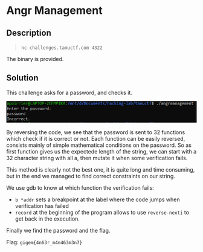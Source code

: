 # Angr Management

## Description

> `nc challenges.tamuctf.com 4322`

The binary is provided.

## Solution

This challenge asks for a password, and checks it.

![AngrManagement](../images/angrmanagement.png)

By reversing the code, we see that the password is sent to 32 functions which check if it is correct or not. Each function can be easily reversed, consists mainly of simple mathematical conditions on the password. So as first function gives us the expectede length of the string, we can start with a 32 character string with all a, then mutate it when some verification fails.

This method is clearly not the best one, it is quite long and time consuming, but in the end we managed to find correct constraints on our string.

We use gdb to know at which function the verification fails:
- `b *addr` sets a breakpoint at the label where the code jumps when verification has failed
- `record` at the beginning of the program allows to use `reverse-nexti` to get back in the execution.

Finally we find the password and the flag.

Flag: `gigem{4n63r_m4n463m3n7}`